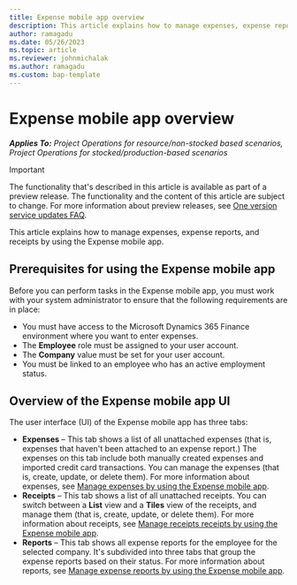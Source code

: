 ```yaml
---
title: Expense mobile app overview
description: This article explains how to manage expenses, expense reports, and receipts by using the Expense mobile app.
author: ramagadu
ms.date: 05/26/2023
ms.topic: article
ms.reviewer: johnmichalak
ms.author: ramagadu
ms.custom: bap-template
---
```


# Expense mobile app overview

_**Applies To:** Project Operations for resource/non-stocked based scenarios, Project Operations for stocked/production-based scenarios_

> [!IMPORTANT]
> The functionality that's described in this article is available as part of a preview release. The functionality and the content of this article are subject to change. For more information about preview releases, see [One version service updates FAQ](/dynamics365/unified-operations/fin-and-ops/get-started/one-version.md).

This article explains how to manage expenses, expense reports, and receipts by using the Expense mobile app.

## Prerequisites for using the Expense mobile app

Before you can perform tasks in the Expense mobile app, you must work with your system administrator to ensure that the following requirements are in place:

* You must have access to the Microsoft Dynamics 365 Finance environment where you want to enter expenses.
* The **Employee** role must be assigned to your user account.
* The **Company** value must be set for your user account.
* You must be linked to an employee who has an active employment status.

## Overview of the Expense mobile app UI

The user interface (UI) of the Expense mobile app has three tabs:

* **Expenses** – This tab shows a list of all unattached expenses (that is, expenses that haven't been attached to an expense report.) The expenses on this tab include both manually created expenses and imported credit card transactions. You can manage the expenses (that is, create, update, or delete them). For more information about expenses, see [Manage expenses by using the Expense mobile app](mobile-app-manage-expenses.md).
* **Receipts** – This tab shows a list of all unattached receipts. You can switch between a **List** view and a **Tiles** view of the receipts, and manage them (that is, create, update, or delete them). For more information about receipts, see [Manage receipts receipts by using the Expense mobile app](mobile-app-manage-receipts.md).
* **Reports** – This tab shows all expense reports for the employee for the selected company. It's subdivided into three tabs that group the expense reports based on their status. For more information about reports, see [Manage expense reports by using the Expense mobile app](mobile-app-manage-expense-reports.md).

